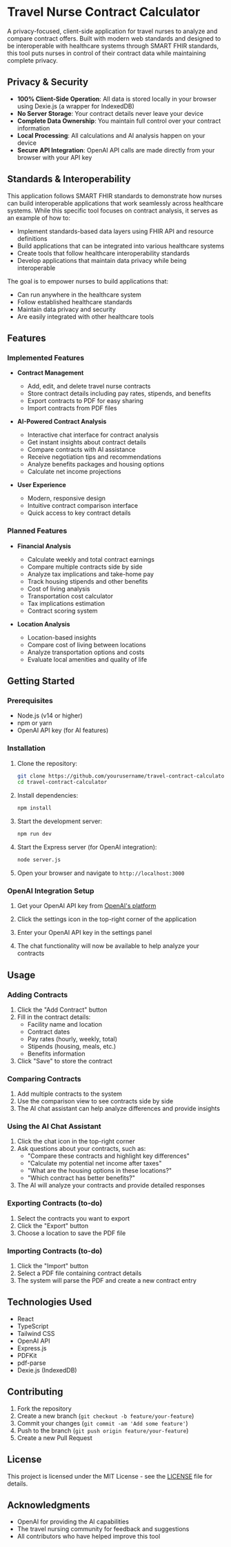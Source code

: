 # Travel Nurse Contract Calculator

A privacy-focused, client-side application for travel nurses to analyze and compare contract offers. Built with modern web standards and designed to be interoperable with healthcare systems through SMART FHIR standards, this tool puts nurses in control of their contract data while maintaining complete privacy.

## Privacy & Security

- **100% Client-Side Operation**: All data is stored locally in your browser using Dexie.js (a wrapper for IndexedDB)
- **No Server Storage**: Your contract details never leave your device
- **Complete Data Ownership**: You maintain full control over your contract information
- **Local Processing**: All calculations and AI analysis happen on your device
- **Secure API Integration**: OpenAI API calls are made directly from your browser with your API key

## Standards & Interoperability

This application follows SMART FHIR standards to demonstrate how nurses can build interoperable applications that work seamlessly across healthcare systems. While this specific tool focuses on contract analysis, it serves as an example of how to:

- Implement standards-based data layers using FHIR API and resource definitions
- Build applications that can be integrated into various healthcare systems
- Create tools that follow healthcare interoperability standards
- Develop applications that maintain data privacy while being interoperable

The goal is to empower nurses to build applications that:
- Can run anywhere in the healthcare system
- Follow established healthcare standards
- Maintain data privacy and security
- Are easily integrated with other healthcare tools

## Features

### Implemented Features

- **Contract Management**
  - Add, edit, and delete travel nurse contracts
  - Store contract details including pay rates, stipends, and benefits
  - Export contracts to PDF for easy sharing
  - Import contracts from PDF files

- **AI-Powered Contract Analysis**
  - Interactive chat interface for contract analysis
  - Get instant insights about contract details
  - Compare contracts with AI assistance
  - Receive negotiation tips and recommendations
  - Analyze benefits packages and housing options
  - Calculate net income projections

- **User Experience**
  - Modern, responsive design
  - Intuitive contract comparison interface
  - Quick access to key contract details

### Planned Features

- **Financial Analysis**
  - Calculate weekly and total contract earnings
  - Compare multiple contracts side by side
  - Analyze tax implications and take-home pay
  - Track housing stipends and other benefits
  - Cost of living analysis
  - Transportation cost calculator
  - Tax implications estimation
  - Contract scoring system

- **Location Analysis**
  - Location-based insights
  - Compare cost of living between locations
  - Analyze transportation options and costs
  - Evaluate local amenities and quality of life

## Getting Started

### Prerequisites

- Node.js (v14 or higher)
- npm or yarn
- OpenAI API key (for AI features)

### Installation

1. Clone the repository:
   ```bash
   git clone https://github.com/yourusername/travel-contract-calculator.git
   cd travel-contract-calculator
   ```

2. Install dependencies:
   ```bash
   npm install
   ```

3. Start the development server:
   ```bash
   npm run dev
   ```

4. Start the Express server (for OpenAI integration):
   ```bash
   node server.js
   ```

5. Open your browser and navigate to `http://localhost:3000`

### OpenAI Integration Setup

1. Get your OpenAI API key from [OpenAI's platform](https://platform.openai.com/api-keys)

2. Click the settings icon in the top-right corner of the application

3. Enter your OpenAI API key in the settings panel

4. The chat functionality will now be available to help analyze your contracts

## Usage

### Adding Contracts

1. Click the "Add Contract" button
2. Fill in the contract details:
   - Facility name and location
   - Contract dates
   - Pay rates (hourly, weekly, total)
   - Stipends (housing, meals, etc.)
   - Benefits information
3. Click "Save" to store the contract

### Comparing Contracts

1. Add multiple contracts to the system
2. Use the comparison view to see contracts side by side
3. The AI chat assistant can help analyze differences and provide insights

### Using the AI Chat Assistant

1. Click the chat icon in the top-right corner
2. Ask questions about your contracts, such as:
   - "Compare these contracts and highlight key differences"
   - "Calculate my potential net income after taxes"
   - "What are the housing options in these locations?"
   - "Which contract has better benefits?"
3. The AI will analyze your contracts and provide detailed responses

### Exporting Contracts (to-do)

1. Select the contracts you want to export
2. Click the "Export" button
3. Choose a location to save the PDF file

### Importing Contracts (to-do)

1. Click the "Import" button
2. Select a PDF file containing contract details
3. The system will parse the PDF and create a new contract entry

## Technologies Used

- React
- TypeScript
- Tailwind CSS
- OpenAI API
- Express.js
- PDFKit
- pdf-parse
- Dexie.js (IndexedDB)

## Contributing

1. Fork the repository
2. Create a new branch (`git checkout -b feature/your-feature`)
3. Commit your changes (`git commit -am 'Add some feature'`)
4. Push to the branch (`git push origin feature/your-feature`)
5. Create a new Pull Request

## License

This project is licensed under the MIT License - see the [LICENSE](LICENSE) file for details.

## Acknowledgments

- OpenAI for providing the AI capabilities
- The travel nursing community for feedback and suggestions
- All contributors who have helped improve this tool
